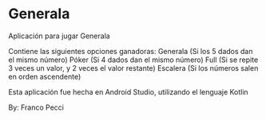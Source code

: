 # Generala
Aplicación para jugar Generala

Contiene las siguientes opciones ganadoras:
Generala (Si los 5 dados dan el mismo número)
Póker (Si 4 dados dan el mismo número)
Full (Si se repite 3 veces un valor, y 2 veces el valor restante)
Escalera (Si los números salen en orden ascendente)

Esta aplicación fue hecha en Android Studio, utilizando el lenguaje Kotlin

By: Franco Pecci
